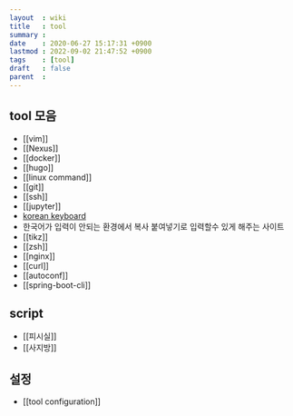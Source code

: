 ```yaml
---
layout  : wiki
title   : tool
summary :
date    : 2020-06-27 15:17:31 +0900
lastmod : 2022-09-02 21:47:52 +0900
tags    : [tool]
draft   : false
parent  :
---
```


## tool 모음
- [[vim]]
- [[Nexus]]
- [[docker]]
- [[hugo]]
- [[linux command]]
- [[git]]
- [[ssh]]
- [[jupyter]]
- [korean keyboard](https://gate2home.com/Korean-Keyboard)
- 한국어가 입력이 안되는 환경에서 복사 붙여넣기로 입력할수 있게 해주는 사이트
- [[tikz]]
- [[zsh]]
- [[nginx]]
- [[curl]]
- [[autoconf]]
- [[spring-boot-cli]]

## script
- [[피시실]]
- [[사지방]]

## 설정
- [[tool configuration]]
